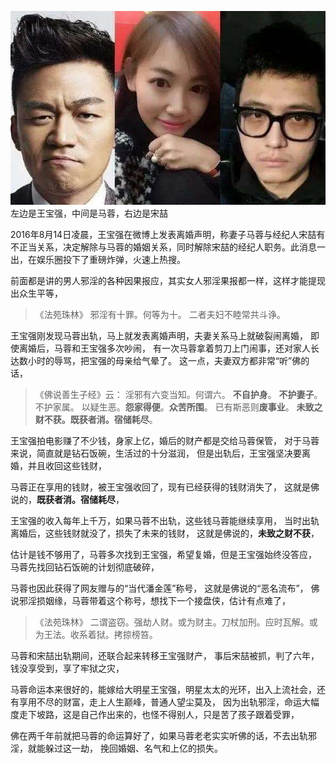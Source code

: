 ![](images/ab235c5fe102a02fafc3e1c05d8bbf01.jpeg)
左边是王宝强，中间是马蓉，右边是宋喆

2016年8月14日凌晨，王宝强在微博上发表离婚声明，称妻子马蓉与经纪人宋喆有不正当关系，决定解除与马蓉的婚姻关系，同时解除宋喆的经纪人职务。此消息一出，在娱乐圈投下了重磅炸弹，火速上热搜。

前面都是讲的男人邪淫的各种因果报应，其实女人邪淫果报都一样，这样才能提现出众生平等，

> 《法苑珠林》
> 邪淫有十罪。何等为十。
> 二者夫妇不睦常共斗诤。

王宝强刚发现马蓉出轨，马上就发表离婚声明，夫妻关系马上就破裂闹离婚，
即使离婚后，马蓉和王宝强多次吵闹，
有一次马蓉拿着剪刀上门闹事，还对家人长达数小时的辱骂，把宝强的母亲给气晕了。
这一点，夫妻双方都非常“听”佛的话，

> 《佛说善生子经》云： 
> 淫邪有六变当知。何谓六。
>**不自护身**。
>**不护妻子**。
> 不护家属。
> 以疑生恶。**怨家得便**。**众苦所围**。
> 已有斯恶则**废事业**。
> **未致之财不获。既获者消。宿储耗尽**。

王宝强拍电影赚了不少钱，身家上亿，婚后的财产都是交给马蓉保管，
对于马蓉来说，简直就是钻石饭碗，生活过的十分滋润，
但是出轨后，王宝强坚决要离婚，并且收回这些钱财，

马蓉正在享用的钱财，被王宝强收回了，现有已经获得的钱财消失了，
这就是佛说的，**既获者消。宿储耗尽**，

王宝强的收入每年上千万，如果马蓉不出轨，这些钱马蓉能继续享用，
当时出轨离婚后，这些钱财就没了，损失了未来的钱财，
这就是佛说的，**未致之财不获**，

估计是钱不够用了，马蓉多次找到王宝强，希望复婚，但是王宝强始终没答应，
马蓉先找回钻石饭碗的计划彻底破碎，

马蓉也因此获得了网友赠与的“当代潘金莲”称号，
这就是佛说的“恶名流布”，
佛说邪淫损姻缘，马蓉带着这个称号，想找下一个接盘侠，估计有点难了，

> 《法苑珠林》
> 二谓盗窃。强劫人财。或为财主。刀杖加刑。应时瓦解。或为王法。收系着狱。拷掠榜笞。

马蓉和宋喆出轨期间，还联合起来转移王宝强财产，
事后宋喆被抓，判了六年，钱没享受到，享了牢狱之灾，

马蓉命运本来很好的，能嫁给大明星王宝强，明星太太的光环，出入上流社会，还有享用不尽的财富，走上人生巅峰，普通人望尘莫及，
因为出轨邪淫，命运大幅度走下坡路，这是自己作出来的，也怪不得别人，只是苦了孩子跟着受罪，

佛在两千年前就把马蓉的命运算好了，如果马蓉老老实实听佛的话，不去出轨邪淫，就能躲过这一劫，
挽回婚姻、名气和上亿的损失。
